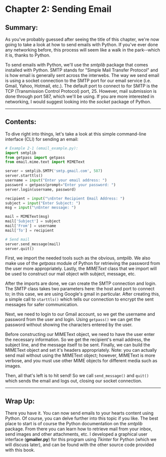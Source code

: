 # Chapter 2: Sending Email

## Summary:

As you've probably guessed after seeing the title of this chapter, we're now going to take a look at how to send emails with Python. If you've ever done any networking before, this process will seem like a walk in the park--which it is, thanks to Python.

To send emails with Python, we'll use the *smtplib* package that comes installed with Python. SMTP stands for "Simple Mail Transfer Protocol" and is how email is generally sent across the interwebs. The way we send email is using a socket connection to the SMTP port for our email service (i.e. Gmail, Yahoo, Hotmail, etc.). The default port to connect to for SMTP is the TCP (Transmission Control Protocol) port, 25. However, mail submission is done through port 587, which we'll be using. If you are more interested in networking, I would suggest looking into the *socket* package of Python.

---

## Contents:

To dive right into things, let's take a look at this simple command-line interface (CLI) for sending an email:

```python
# Example 2-1 (email_example.py):
import smtplib
from getpass import getpass
from email.mime.text import MIMEText

server = smtplib.SMTP('smtp.gmail.com', 587)
server.starttls()
username = input("Enter your email address: ")
password = getpass(prompt="Enter your password: ")
server.login(username, password)

recipient = input("\nEnter Recipient Email Address: ")
subject = input("Enter Subject: ")
msg = input("\nEnter message: ")

mail = MIMEText(msg)
mail['Subject'] = subject
mail['From'] = username
mail['To'] = recipient

# Send mail
server.send_message(mail)
server.quit()
```

First, we import the needed tools such as the obvious, *smtplib*. We also make use of the *getpass* module of Python for retrieving the password from the user more appropriately. Lastly, the *MIMEText* class that we import will be used to construct our mail object with subject, message, etc.

After the imports are done, we can create the SMTP connection and login. The SMTP class takes two parameters here: the host and port to connect to; in this case, we are using Google's gmail in particular. After creating this, a simple call to `starttls()` which tells our connection to encrypt the sent messages for safer communication.

Next, we need to login to our Gmail account, so we get the username and password from the user and login. Using `getpass()` we can get the password without showing the characters entered by the user.

Before constructing our MIMEText object, we need to have the user enter the necessary information. So we get the recipient's email address, the subject line, and the message itself to be sent. Finally, we can build the MIMEText object and set it's headers appropriately. Note: you can actually send mail without using the MIMEText object; however, MIMEText is more verbose, and you must use other MIME objects for different media such as images.

Then, all that's left is to hit send! So we call `send_message()` and `quit()` which sends the email and logs out, closing our socket connection.

---

## Wrap Up:

There you have it. You can now send emails to your hearts content using Python. Of course, you can delve further into this topic if you like. The best place to start is of course the Python documentation on the *smtplib* package. From there you can learn how to retrieve mail from your inbox, send images and other attachments, etc. I developed a graphical user interface (**gmailer.py**) for this program using *Tkinter* for Python (which we will discuss later), and can be found with the other source code provided with this book.
